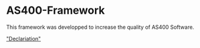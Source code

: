 # AS400-Framework
This framework was developped to increase the quality of AS400 Software. 

["Declariation"](https://github.com/lgalhoz/AS400-Framework/blob/master/Images/FWK001.png "declaration")
